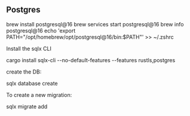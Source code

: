 ## Postgres

brew install postgresql@16
brew services start postgresql@16
brew info postgresql@16
echo 'export PATH="/opt/homebrew/opt/postgresql@16/bin:$PATH"' >> ~/.zshrc

Install the sqlx CLI

cargo install sqlx-cli --no-default-features --features rustls,postgres

create the DB:

sqlx database create

To create a new migration:

sqlx migrate add <migration name>
